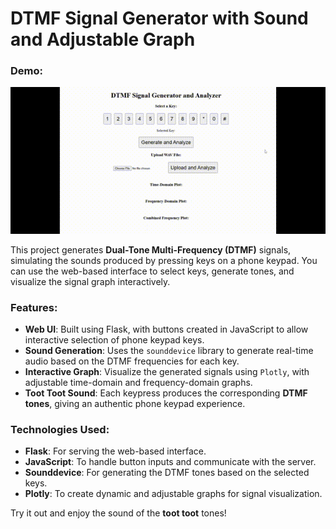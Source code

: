 # DTMF Signal Generator with Sound and Adjustable Graph

### Demo:
![Demo](https://github.com/Vjay-7/DSP-PIT/blob/main/demo.gif)

This project generates **Dual-Tone Multi-Frequency (DTMF)** signals, simulating the sounds produced by pressing keys on a phone keypad. You can use the web-based interface to select keys, generate tones, and visualize the signal graph interactively.

### Features:
- **Web UI**: Built using Flask, with buttons created in JavaScript to allow interactive selection of phone keypad keys.
- **Sound Generation**: Uses the `sounddevice` library to generate real-time audio based on the DTMF frequencies for each key.
- **Interactive Graph**: Visualize the generated signals using `Plotly`, with adjustable time-domain and frequency-domain graphs.
- **Toot Toot Sound**: Each keypress produces the corresponding **DTMF tones**, giving an authentic phone keypad experience.

### Technologies Used:
- **Flask**: For serving the web-based interface.
- **JavaScript**: To handle button inputs and communicate with the server.
- **Sounddevice**: For generating the DTMF tones based on the selected keys.
- **Plotly**: To create dynamic and adjustable graphs for signal visualization.
  
Try it out and enjoy the sound of the **toot toot** tones!
